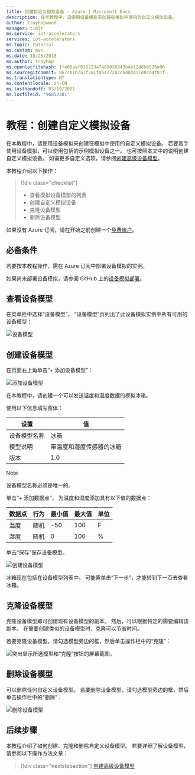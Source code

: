 ```yaml
---
title: 创建自定义模拟设备 - Azure | Microsoft Docs
description: 在本教程中，请使用设备模拟来创建在模拟中使用的自定义模拟设备。
author: troyhopwood
manager: timlt
ms.service: iot-accelerators
services: iot-accelerators
ms.topic: tutorial
ms.custom: mvc
ms.date: 10/25/2018
ms.author: troyhop
ms.openlocfilehash: 1fe86aef832223a7485036343b4b12d8bb526e06
ms.sourcegitcommit: 867cb1b7a1f3a1f0b427282c648d411d0ca4f81f
ms.translationtype: HT
ms.contentlocale: zh-CN
ms.lasthandoff: 03/19/2021
ms.locfileid: "96852381"
---
```

# <a name="tutorial-create-a-custom-simulated-device"></a>教程：创建自定义模拟设备

在本教程中，请使用设备模拟来创建在模拟中使用的自定义模拟设备。 若要着手使用设备模拟，可以使用包括的示例模拟设备之一。 也可按照本文中的说明创建自定义模拟设备。 如需更多自定义选项，请参阅[创建高级设备模型](iot-accelerators-device-simulation-advanced-device.md)。

本教程介绍以下操作：

>[!div class="checklist"]
> * 查看模拟设备模型的列表
> * 创建自定义模拟设备
> * 克隆设备模型
> * 删除设备模型

如果没有 Azure 订阅，请在开始之前创建一个[免费帐户](https://azure.microsoft.com/free/?WT.mc_id=A261C142F)。

## <a name="prerequisites"></a>必备条件

若要按本教程操作，需在 Azure 订阅中部署设备模拟的实例。

如果尚未部署设备模拟，请参阅 GitHub 上的[设备模拟部署](https://github.com/Azure/device-simulation-dotnet/blob/master/README.md)。

## <a name="view-your-device-models"></a>查看设备模型

在菜单栏中选择“设备模型”。  “设备模型”页列出了此设备模拟实例中所有可用的设备模型： 

![设备模型](media/iot-accelerators-device-simulation-create-custom-device/devicemodelnav.png)

## <a name="create-a-device-model"></a>创建设备模型

在页面右上角单击“+ 添加设备模型”： 

![添加设备模型](media/iot-accelerators-device-simulation-create-custom-device/devicemodels.png)

在本教程中，请创建一个可以发送温度和湿度数据的模拟冰箱。

使用以下信息填写窗体：

| 设置             | 值                                                |
| ------------------- | ---------------------------------------------------- |
| 设备模型名称   | 冰箱                                         |
| 模型说明   | 带温度和湿度传感器的冰箱 |
| 版本             | 1.0                                                  |

> [!NOTE]
> 设备模型名称必须是唯一的。

单击“+ 添加数据点”，  为温度和湿度添加具有以下值的数据点：

| 数据点          | 行为        | 最小值 | 最大值 | 单位 |
| ------------------- | --------------- | --------- | --------- | ---- |
| 温度         | 随机          | -50       | 100       | F    |
| 湿度            | 随机          | 0         | 100       | %    |

单击“保存”保存设备模型。 

![创建设备模型](media/iot-accelerators-device-simulation-create-custom-device/adddevicemodel.png)

冰箱现在包括在设备模型列表中。 可能需单击“下一步”，才能转到下一页去查看冰箱。 

## <a name="clone-a-device-model"></a>克隆设备模型

克隆设备模型即可创建现有设备模型的副本。 然后，可以根据特定的需要编辑该副本。 在需要创建类似的设备模型时，克隆可以节省时间。

若要克隆设备模型，请勾选模型旁边的框，然后单击操作栏中的“克隆”： 

![突出显示所选模型和“克隆”按钮的屏幕截图。](media/iot-accelerators-device-simulation-create-custom-device/clonedevice.png)

## <a name="delete-a-device-model"></a>删除设备模型

可以删除任何自定义设备模型。 若要删除设备模型，请勾选模型旁边的框，然后单击操作栏中的“删除”： 

![删除设备模型](media/iot-accelerators-device-simulation-create-custom-device/deletedevice.png)

## <a name="next-steps"></a>后续步骤

本教程介绍了如何创建、克隆和删除自定义设备模型。 若要详细了解设备模型，请参阅以下操作方法文章：

> [!div class="nextstepaction"]
> [创建高级设备模型](iot-accelerators-device-simulation-advanced-device.md)